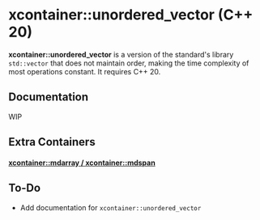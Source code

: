 # xcontainer::unordered_vector (C++ 20)

**xcontainer::unordered_vector** is a version of the standard's library `std::vector` that does not maintain order, making the time complexity of most operations constant. It requires C++ 20.

## Documentation

WIP

## Extra Containers

#### [xcontainer::mdarray / xcontainer::mdspan](https://github.com/SavariaS/mdarray)

## To-Do

- Add documentation for `xcontainer::unordered_vector`
